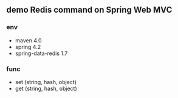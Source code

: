 ## demo Redis command on Spring Web MVC

### env
+ maven 4.0
+ spring 4.2
+ spring-data-redis 1.7

### func
+ set (string, hash, object)
+ get (string, hash, object)